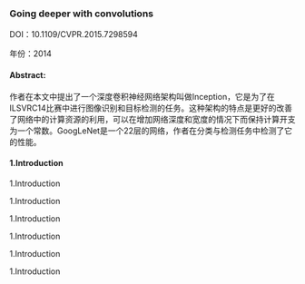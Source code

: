 ### Going deeper with convolutions

DOI：10.1109/CVPR.2015.7298594

年份：2014

#### Abstract:

​        作者在本文中提出了一个深度卷积神经网络架构叫做Inception，它是为了在ILSVRC14比赛中进行图像识别和目标检测的任务。这种架构的特点是更好的改善了网络中的计算资源的利用，可以在增加网络深度和宽度的情况下而保持计算开支为一个常数。GoogLeNet是一个22层的网络，作者在分类与检测任务中检测了它的性能。

#### 1.Introduction



1.Introduction

1.Introduction

1.Introduction

1.Introduction

1.Introduction

1.Introduction

